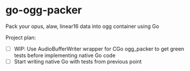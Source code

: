 # go-ogg-packer
Pack your opus, alaw, linear16 data into ogg container using Go

Project plan:
- [ ] WIP: Use AudioBufferWriter wrapper for CGo ogg_packer to get green tests before implementing native Go code
- [ ] Start writing native Go with tests from previous point